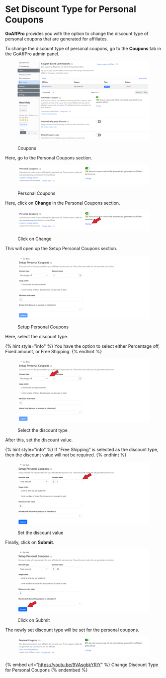 # Set Discount Type for Personal Coupons

**GoAffPro** provides you with the option to change the discount type of personal coupons that are generated for affiliates.

To change the discount type of personal coupons, go to the **Coupons** tab in the GoAffPro admin panel.

<figure><img src="../../../.gitbook/assets/image (131).png" alt=""><figcaption><p>Coupons</p></figcaption></figure>

Here, go to the Personal Coupons section.

<figure><img src="../../../.gitbook/assets/image (134).png" alt=""><figcaption><p>Personal Coupons</p></figcaption></figure>

Here, click on **Change** in the Personal Coupons section.

<figure><img src="../../../.gitbook/assets/Screenshot 2024-03-25 125823.png" alt=""><figcaption><p>Click on Change</p></figcaption></figure>

This will open up the Setup Personal Coupons section.

<figure><img src="../../../.gitbook/assets/image (133).png" alt=""><figcaption><p>Setup Personal Coupons</p></figcaption></figure>

Here, select the discount type.

{% hint style="info" %}
You have the option to select either Percentage off, Fixed amount, or Free Shipping.
{% endhint %}

<figure><img src="../../../.gitbook/assets/Screenshot 2024-03-25 125842.png" alt=""><figcaption><p>Select the discount type</p></figcaption></figure>

After this, set the discount value.

{% hint style="info" %}
If "Free Shipping" is selected as the discount type, then the discount value will not be required.&#x20;
{% endhint %}

<figure><img src="../../../.gitbook/assets/Screenshot 2024-03-25 125901.png" alt=""><figcaption><p>Set the discount value</p></figcaption></figure>

Finally, click on **Submit**.

<figure><img src="../../../.gitbook/assets/Screenshot 2024-03-25 125916.png" alt=""><figcaption><p>Click on Submit</p></figcaption></figure>

The newly set discount type will be set for the personal coupons.&#x20;

<figure><img src="../../../.gitbook/assets/image (135).png" alt=""><figcaption></figcaption></figure>

{% embed url="https://youtu.be/9VAsgbkYRIY" %}
Change Discount Type for Personal Coupons
{% endembed %}
